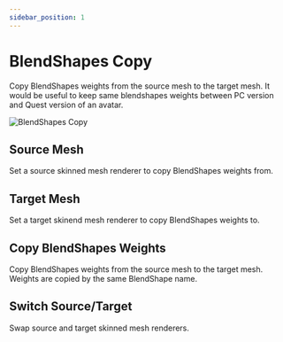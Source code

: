 ```yaml
---
sidebar_position: 1
---
```


# BlendShapes Copy

Copy BlendShapes weights from the source mesh to the target mesh.
It would be useful to keep same blendshapes weights between PC version and Quest version of an avatar.

![BlendShapes Copy](/img/blendshapes_copy.png)

## Source Mesh

Set a source skinned mesh renderer to copy BlendShapes weights from.

## Target Mesh

Set a target skinend mesh renderer to copy BlendShapes weights to.

## Copy BlendShapes Weights

Copy BlendShapes weights from the source mesh to the target mesh.
Weights are copied by the same BlendShape name.

## Switch Source/Target

Swap source and target skinned mesh renderers.
